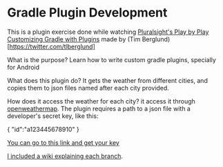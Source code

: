 # Gradle Plugin Development

This is a plugin exercise done while watching [Pluralsight's Play by Play Customizing Gradle with Plugins](https://www.pluralsight.com/courses/play-by-play-customizing-gradle-with-plugins) made by (Tim Berglund)[https://twitter.com/tlberglund]

What is the purpose? 
Learn how to write custom gradle plugins, specially for Android

What does this plugin do?
It gets the weather from different cities, and copies them to json files named after each city provided.

How does it access the weather for each city?
it access it through [openweathermap](https://openweathermap.org/api). The plugin requires a path to a json file with a developer's secret key, like this:

{
    "id":"a123445678910"
}

[You can go to this link and get your key](https://openweathermap.org/appid)

[I included a wiki explaining each branch](https://github.com/juanmendez/gradlePluginDevelopment/wiki).

